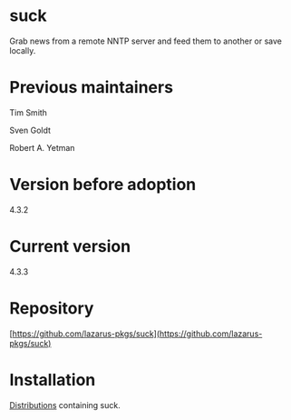 # suck
Grab news from a remote NNTP server and feed them to another or save locally.

# Previous maintainers
Tim Smith

Sven Goldt

Robert A. Yetman

# Version before adoption
4.3.2

# Current version
4.3.3

# Repository
[https://github.com/lazarus-pkgs/suck](https://github.com/lazarus-pkgs/suck)

# Installation
[Distributions](https://repology.org/metapackage/suck/versions) containing suck.
